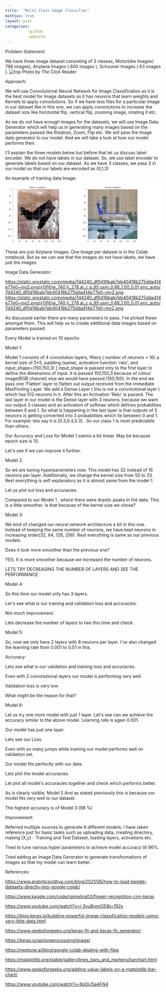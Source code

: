 ```yaml
---
title:  "Multi Class Image Classifier"
mathjax: true
layout: post
categories: 
          -github
          -website
---
```

Problem Statement:

We have three image dataset consisting of 3 classes, Motorbike Images( 798 images), Airplane Images ( 800 images ), Schooner Images ( 63 images ). 
![top](https://user-images.githubusercontent.com/108027722/207745815-895f3d82-4f35-4bec-afea-f4e2b016183c.png)
						Photo by The Click Reader

Approach:

We will use Convolutional Neural Network for Image Classification as it is the best model for Image datasets as it has neurons that learn weights and Kernels to apply convolutions. So if we have less files for a particular Image in our dataset like in this one, we can apply convolutions to increase the dataset size like horizontal flip, vertical flip, zooming image, rotating it etc.


As we do not have enough images for the datasets, we will use Image Data Generator which will help us in generating many images based on the parameters passed like Rotation, Zoom, Flip etc. We will pass the image data generator to our model. And we will take a look at how our model performs then.


I'll explain the three models below but before that let us discuss label encoder. We do not have labels in our dataset. So, we use label encoder to generate labels based on our dataset. As we have 3 classes, we pass 3 in our model so that our labels are encoded as (0,1,2)


An example of training data Image:

![wget](https://github.com/deejachhabra/deejachhabra.github.io/raw/master/_posts/1.png)

These are just Airplane Images. One Image per dataset is in the Colab notebook. But as we can see that the images do not have labels, we have just the images.


Image Data Generator: 

https://static.wixstatic.com/media/7d4240_df0d16bab7eb40418b275dda414e77e0~mv2.png/v1/fill/w_740,h_278,al_c,q_85,usm_0.66_1.00_0.01,enc_auto/7d4240_df0d16bab7eb40418b275dda414e77e0~mv2.png https://static.wixstatic.com/media/7d4240_df0d16bab7eb40418b275dda414e77e0~mv2.png/v1/fill/w_740,h_278,al_c,q_85,usm_0.66_1.00_0.01,enc_auto/7d4240_df0d16bab7eb40418b275dda414e77e0~mv2.png

As discussed earlier there are many parameters to pass. I've picked these amongst them. This will help us to create additional data images based on parameters passed.


Every Model is trained on 10 epochs


Model 1:


Model 1 consists of 4 convolution layers, filters ( number of neurons = 16) a kernel size of 5*5, padding (same), activation function 'relu', and input_shape=(150,150,3) [ input_shape is passed only to the first layer to define the dimensions of input.  it is passed 150,150,3 because of colour image(RGB channel) else we would have passed (150,150). In the end we pass one 'Flatten' layer to flatten out output received from the immediate MaxPooling Layer. We add a Dense Layer ( this is not a convolutional layer ) which has 512 neurons in it. After this an Activation 'Relu' is passed. The last layer in our model is the Dense layer with 3 neurons, because we want our output 3 classes and an activation of softmax which defines probablities between 0 and 1. So what is happening in the last layer is that outputs of 3  neurons is getting converted into 3 probabilities which lie between 0 and 1. For example: lets say it is [0.3,0.4,0.3] . So our class 1 is most predictable than others.






Our Accuracy and Loss for Model 1 seems a bit linear. May be because epoch size is 10.

Let's see if we can improve it further.








Model 2:


So we are tuning hyperparameters now. This model has 32 instead of 16 neurons per layer. Additionally, we change the kernel size from 5*5 to 3*3. Rest everything is self explanatory as it is almost same from the model 1.



Let us plot out loss and accuracies.




Compared to our Model 1 , where there were drastic peaks in the data. This is a little smoother. Is that because of the kernel size we chose? 









Model 3:






We kind of changed our neural network architecture a bit in this one. Instead of keeping the same number of neurons, we have kept neurons in increasing order(32, 64, 128, 256). Rest everything is same as our previous models.




Does it look more smoother than the previous one?

YES. It is more smoother because we increased the number of neurons.








LETS TRY DECREASING THE NUMBER OF LAYERS AND SEE THE PERFORMANCE

Model 4:



So this time our model only has 3 layers. 




Let's see what is our training and validation loss and accuracies.




Not much improvement.

Lets decrease the number of layers to two this time and check.








Model 5:


So, now we only have 2 layers with 8 neurons per layer.  I've also changed the learning rate from 0.001 to 0.01 in this.


Accuracy:


Lets see what is our validation and training loss and accuracies.





Even with 2 convolutional layers our model is performing very well. 

Validation loss is very low. 

What might be the reason for that?







Model 6:

Let us try one more model with just 1 layer. Let's see can we achieve the accuracy similar to the above model. Learning rate is again 0.001.


Our model has just one layer. 



Lets see our Loss.



Even with so many jumps while training our model performs well on validation set.











Our model fits perfectly with our data. 

Lets plot the model accuracies.



Let plot all model's accuracies together and check which performs better.




As is clearly visible, Model 5  And as stated previously this is because our model fits very well to our dataset. 

The highest accuracy is of Model 3 [98 %]


Improvement:

Referred multiple sources to generate 6 different models. I have taken reference just for basic tasks such as uploading data, creating directory, making [X,y] - Training and Test Dataset, loading layers, activations etc.

Tried to tune various hyper parameters to achieve model accuracy till 96%. 

Tried adding an Image Data Generator to generate transformations of images so that my model can learn better.


References:


https://www.analyticsvidhya.com/blog/2021/06/how-to-load-kaggle-datasets-directly-into-google-colab/    


https://www.kaggle.com/code/rajmehra03/flower-recognition-cnn-keras


https://www.youtube.com/watch?v=j-3vuBynnOE&t=192s   

https://blog.keras.io/building-powerful-image-classification-models-using-very-little-data.html  


https://www.geeksforgeeks.org/keras-fit-and-keras-fit_generator/   


https://keras.io/api/preprocessing/image/          


https://neptune.ai/blog/google-colab-dealing-with-files   


https://matplotlib.org/stable/gallery/lines_bars_and_markers/barchart.html  


https://www.geeksforgeeks.org/adding-value-labels-on-a-matplotlib-bar-chart/          


https://www.youtube.com/watch?v=9pDlJ5aAFN4         
